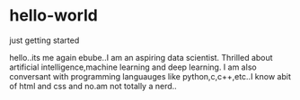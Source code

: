 # hello-world
just getting started
  
  hello..its me again ebube..I am an aspiring data scientist. 
  Thrilled about artificial intelligence,machine learning and deep learning.
  I am also conversant with programming languauges like python,c,c++,etc..I know abit of html and css and no.am not totally a nerd..
